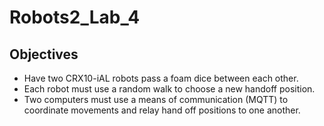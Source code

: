 # Robots2_Lab_4

## Objectives
- Have two CRX10-iAL robots pass a foam dice between each other.
- Each robot must use a random walk to choose a new handoff position.
- Two computers must use a means of communication (MQTT) to coordinate movements and relay hand off positions to one another.
